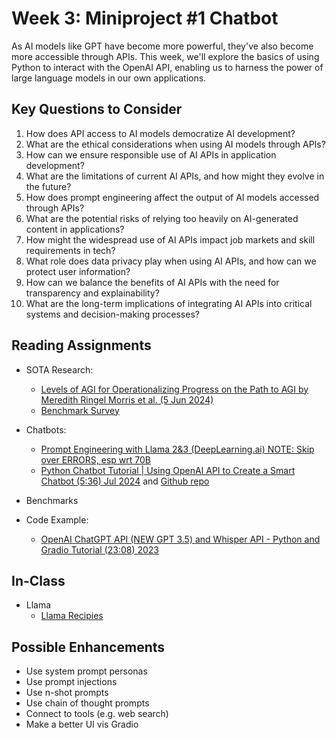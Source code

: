 # Week 3: Miniproject #1 Chatbot

As AI models like GPT have become more powerful, they've also become more accessible through APIs. This week, we'll explore the basics of using Python to interact with the OpenAI API, enabling us to harness the power of large language models in our own applications.

## Key Questions to Consider

1. How does API access to AI models democratize AI development?
2. What are the ethical considerations when using AI models through APIs?
3. How can we ensure responsible use of AI APIs in application development?
4. What are the limitations of current AI APIs, and how might they evolve in the future?
5. How does prompt engineering affect the output of AI models accessed through APIs?
6. What are the potential risks of relying too heavily on AI-generated content in applications?
7. How might the widespread use of AI APIs impact job markets and skill requirements in tech?
8. What role does data privacy play when using AI APIs, and how can we protect user information?
9. How can we balance the benefits of AI APIs with the need for transparency and explainability?
10. What are the long-term implications of integrating AI APIs into critical systems and decision-making processes?

## Reading Assignments

* SOTA Research:
  * [Levels of AGI for Operationalizing Progress on the Path to AGI by Meredith Ringel Morris et al. (5 Jun 2024)](https://arxiv.org/pdf/2311.02462)
  * [Benchmark Survey](../modules/oh_noes_404.md)

* Chatbots:
  * [Prompt Engineering with Llama 2&3 (DeepLearning.ai) NOTE: Skip over ERRORS, esp wrt 70B](https://learn.deeplearning.ai/courses/prompt-engineering-with-llama-2/lesson/1/introduction)
  * [Python Chatbot Tutorial | Using OpenAI API to Create a Smart Chatbot (5:36) Jul 2024](https://www.youtube.com/watch?v=w55C8cLWz74)  and [Github repo](https://github.com/debeshm/Python-ChatGPT/blob/main/chatbot.py)

* Benchmarks


* Code Example:
  * [OpenAI ChatGPT API (NEW GPT 3.5) and Whisper API - Python and Gradio Tutorial (23:08) 2023](https://www.youtube.com/watch?v=Si0vFx_dJ5Y)

## In-Class
  * Llama
    * [Llama Recipies](https://github.com/Meta-Llama/llama-recipes)

## Possible Enhancements

* Use system prompt personas
* Use prompt injections
* Use n-shot prompts
* Use chain of thought prompts
* Connect to tools (e.g. web search)
* Make a better UI vis Gradio